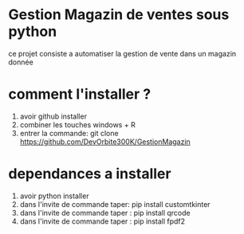 # Gestion Magazin de ventes sous python

ce projet consiste a automatiser la gestion de vente dans un magazin donnée

# comment l'installer ?

1. avoir github installer
2. combiner les touches windows + R
3. entrer la commande: git clone https://github.com/DevOrbite300K/GestionMagazin

# dependances a installer 
1. avoir python installer
2. dans l'invite de commande taper: pip install customtkinter
3. dans l'invite de commande taper : pip install qrcode
4. dans l'invite de commande taper : pip install fpdf2
